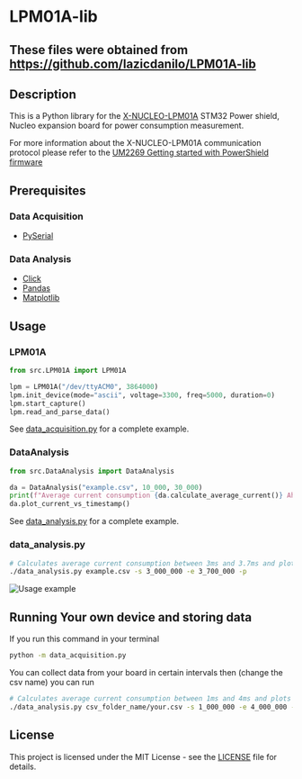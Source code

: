 # LPM01A-lib
## These files were obtained from https://github.com/lazicdanilo/LPM01A-lib

## Description

This is a Python library for the [X-NUCLEO-LPM01A](https://www.st.com/en/evaluation-tools/x-nucleo-lpm01a.html) STM32 Power shield, Nucleo expansion board for power consumption measurement.

For more information about the X-NUCLEO-LPM01A communication protocol please refer to the [UM2269 Getting started with PowerShield firmware](https://www.st.com/resource/en/user_manual/dm00418905-getting-started-with-powershield-firmware-stmicroelectronics.pdf)

## Prerequisites

### Data Acquisition

- [PySerial](https://pypi.org/project/pyserial/)

### Data Analysis

- [Click](https://pypi.org/project/click/)
- [Pandas](https://pypi.org/project/pandas/)
- [Matplotlib](https://pypi.org/project/matplotlib/)

## Usage

### LPM01A

```python
from src.LPM01A import LPM01A

lpm = LPM01A("/dev/ttyACM0", 3864000)
lpm.init_device(mode="ascii", voltage=3300, freq=5000, duration=0)
lpm.start_capture()
lpm.read_and_parse_data()
```

See [data_acquisition.py](data_acquisition.py) for a complete example.

### DataAnalysis

```python
from src.DataAnalysis import DataAnalysis

da = DataAnalysis("example.csv", 10_000, 30_000)
print(f"Average current consumption {da.calculate_average_current()} Ah")
da.plot_current_vs_timestamp()
```

See [data_analysis.py](data_analysis.py) for a complete example.

### data_analysis.py

```bash
# Calculates average current consumption between 3ms and 3.7ms and plots data
./data_analysis.py example.csv -s 3_000_000 -e 3_700_000 -p 
```

![Usage example](assets/pics/data_analysis_usage_example.gif)

## Running Your own device and storing data
If you run this command in your terminal
```bash
python -m data_acquisition.py
```
You can collect data from your board in certain intervals then (change the csv name) you can run
```bash
# Calculates average current consumption between 1ms and 4ms and plots data
./data_analysis.py csv_folder_name/your.csv -s 1_000_000 -e 4_000_000 -p 
```

## License

This project is licensed under the MIT License - see the [LICENSE](LICENSE) file for details.
